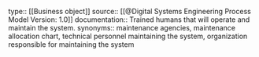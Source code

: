 type:: [[Business object]]
source:: [[@Digital Systems Engineering Process Model Version: 1.0]]
documentation:: Trained humans that will operate and maintain the system.
synonyms:: maintenance agencies, maintenance allocation chart, technical personnel maintaining the system, organization responsible for maintaining the system
